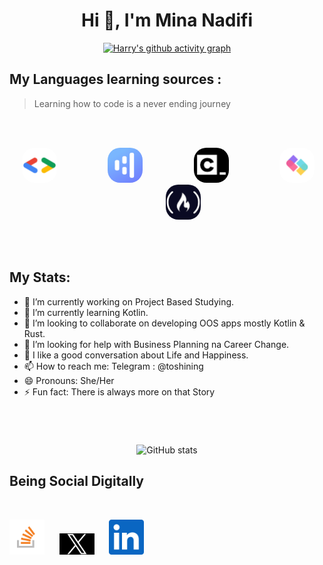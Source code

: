 <h1 align="center">Hi 👋, I'm Mina Nadifi</h1>

<div align="center">

[![Harry's github activity graph](https://github-readme-activity-graph.vercel.app/graph?username=Mina-Nadifi&theme=github)](https://github.com/ashutosh00710/github-readme-activity-graph)

</div>

## My Languages learning sources :

> Learning how to code is a never ending journey

<br /><br />

[<p align="center"><img  />][googledev]
[<kbd><img  loading="lazy" alt="Google for Developers"  style="margin-right:15px; margin-left:15px; border-radius:20px; " width="56px" src="https://raw.githubusercontent.com/Mina-Nadifi/Mina-Nadifi/main/Img/googledev.png" /></kbd>][googledev]&nbsp;&nbsp;&nbsp;&nbsp;&nbsp;&nbsp;&nbsp;&nbsp;&nbsp;&nbsp;&nbsp;&nbsp;
[<kbd><img loading="lazy" alt="Hyperskill: Study plan" style="margin-right:15px; margin-left:15px; border-radius:20px; " width="56px" src="https://raw.githubusercontent.com/Mina-Nadifi/Mina-Nadifi/main/Img/hyperskill.png" /></kbd>][hyperskill]&nbsp;&nbsp;&nbsp;&nbsp;&nbsp;&nbsp;&nbsp;&nbsp;&nbsp;&nbsp;&nbsp;&nbsp;
[<kbd><img loading="lazy" alt="codecademy"  style="margin-right:15px; margin-left:15px; border-radius:20px; " width="56px" src="https://raw.githubusercontent.com/Mina-Nadifi/Mina-Nadifi/main/Img/codecademy.png" /></kbd>][codecademy]&nbsp;&nbsp;&nbsp;&nbsp;&nbsp;&nbsp;&nbsp;&nbsp;&nbsp;&nbsp;&nbsp;&nbsp;
[<kbd><img loading="lazy" alt="SheCodes"  style="margin-right:15px; margin-left:15px; border-radius:20px; " width="56px" src="https://raw.githubusercontent.com/Mina-Nadifi/Mina-Nadifi/main/Img/shecodes.png" /></kbd>][shecodes]&nbsp;&nbsp;&nbsp;&nbsp;&nbsp;&nbsp;&nbsp;&nbsp;&nbsp;&nbsp;&nbsp;&nbsp;
[<kbd><img loading="lazy" alt="freeCodeCamp" style="margin-right:15px; margin-left:15px; border-radius:20px; " width="56px" src="https://raw.githubusercontent.com/Mina-Nadifi/Mina-Nadifi/main/Img/freecodecamp.png" /></kbd></p>][freecodecamp]<br /><br />

## My Stats:

- 🔭 I’m currently working on Project Based Studying.
- 🌱 I’m currently learning Kotlin.
- 👯 I’m looking to collaborate on developing OOS apps mostly Kotlin & Rust.
- 🤔 I’m looking for help with Business Planning na Career Change.
- 💬 I like a good conversation about Life and Happiness.
- 📫 How to reach me: Telegram : @toshining
- 😄 Pronouns: She/Her
- ⚡ Fun fact: There is always more on that Story

#

  <div align="center">
<br />

![GitHub stats](https://github-readme-stats.vercel.app/api?username=Mina-Nadifi&show_icons=true&theme=onedark)

  </div>

[freecodecamp]: https://www.freecodecamp.org/Mina-Nadifi
[shecodes]: https://www.shecodes.io/graduates/74197-mina-r-nadifi/
[hyperskill]: https://hyperskill.org/profile/521653663
[googledev]: https://g.dev/MinaRNadifi
[codecademy]: https://www.codecademy.com/profiles/Mina-Nadifi
[stackoverflow]: https://stackoverflow.com/users/22393472/mina-r-nadifi
[twitter]: https://twitter.com/Minarnacc
[linkedin]: https://www.linkedin.com/in/mina-r-nadifi-5a97ba272
[portfolio]: https://
[github]: https://github.com/Mina-Nadifi
[def]: README.md

## Being Social Digitally

<p align="center" dir="auto"><a target="_blank" rel="nofollow me" class="Link--primary" href=""><img style="max-width: 100%;"></a>

<a href="https://stackoverflow.com/users/22393472/mina-r-nadifi" rel="nofollow me" class="Link--primary"><kbd><img alt="stackoverflow" width="56px" src="https://raw.githubusercontent.com/Mina-Nadifi/Mina-Nadifi/main/Img/stackoverflow.png" style="max-width: 100%;"></kbd></a>&nbsp;&nbsp;&nbsp;&nbsp;&nbsp;
<a href="https://twitter.com/Minarnacc" rel="nofollow me" class="Link--primary"><kbd><img alt="twitter" width="56px" src="https://raw.githubusercontent.com/Mina-Nadifi/Mina-Nadifi/main/Img/x.png" style="max-width: 100%;"></kbd></a>&nbsp;&nbsp;&nbsp;&nbsp;&nbsp;
<a href="https://www.linkedin.com/in/mina-r-nadifi-5a97ba272" rel="nofollow me" class="Link--primary"><kbd><img alt="linkedin" width="56px" src="https://raw.githubusercontent.com/Mina-Nadifi/Mina-Nadifi/main/Img/linkedin.png" style="max-width: 100%;"></kbd></a></p>
